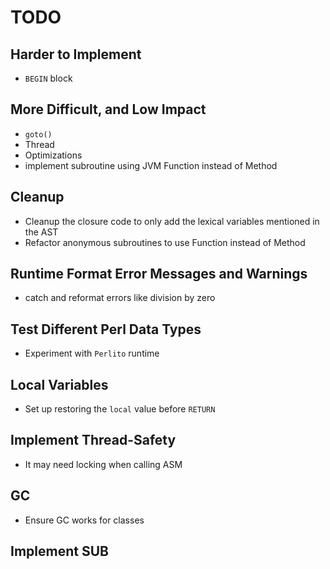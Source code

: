 # TODO

## Harder to Implement
- `BEGIN` block

## More Difficult, and Low Impact
- `goto()`
- Thread
- Optimizations
- implement subroutine using JVM Function instead of Method

## Cleanup
- Cleanup the closure code to only add the lexical variables mentioned in the AST
- Refactor anonymous subroutines to use Function instead of Method

## Runtime Format Error Messages and Warnings
- catch and reformat errors like division by zero

## Test Different Perl Data Types
- Experiment with `Perlito` runtime

## Local Variables
- Set up restoring the `local` value before `RETURN`

## Implement Thread-Safety
- It may need locking when calling ASM

## GC
- Ensure GC works for classes

## Implement __SUB__

